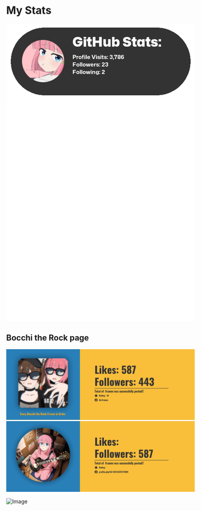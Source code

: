 # My Stats
<div align="center">

![Hello](./banner_stats.gif)
![Stats Overview](https://raw.githubusercontent.com/fearocanity/github-stats-transparent/output/generated/overview.svg)
![Most Used Languages](https://raw.githubusercontent.com/fearocanity/github-stats-transparent/output/generated/languages.svg)

</div>

## Bocchi the Rock page

<div align="center">

![Hello](./banner.gif)
![Hello](./banner1.gif)

</div>

<img src="https://komarev.com/ghpvc/?username=fearocanity" alt="Image" height="0" width="0">
